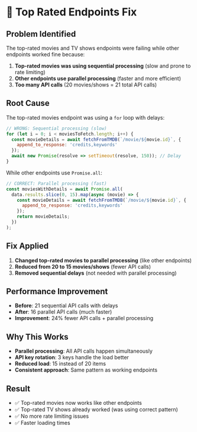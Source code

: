 # 🚀 Top Rated Endpoints Fix

## Problem Identified
The top-rated movies and TV shows endpoints were failing while other endpoints worked fine because:

1. **Top-rated movies was using sequential processing** (slow and prone to rate limiting)
2. **Other endpoints use parallel processing** (faster and more efficient)
3. **Too many API calls** (20 movies/shows = 21 total API calls)

## Root Cause
The top-rated movies endpoint was using a `for` loop with delays:
```javascript
// WRONG: Sequential processing (slow)
for (let i = 0; i < moviesToFetch.length; i++) {
  const movieDetails = await fetchFromTMDB(`/movie/${movie.id}`, {
    append_to_response: 'credits,keywords'
  });
  await new Promise(resolve => setTimeout(resolve, 150)); // Delay
}
```

While other endpoints use `Promise.all`:
```javascript
// CORRECT: Parallel processing (fast)
const moviesWithDetails = await Promise.all(
  data.results.slice(0, 15).map(async (movie) => {
    const movieDetails = await fetchFromTMDB(`/movie/${movie.id}`, {
      append_to_response: 'credits,keywords'
    });
    return movieDetails;
  })
);
```

## Fix Applied
1. **Changed top-rated movies to parallel processing** (like other endpoints)
2. **Reduced from 20 to 15 movies/shows** (fewer API calls)
3. **Removed sequential delays** (not needed with parallel processing)

## Performance Improvement
- **Before**: 21 sequential API calls with delays
- **After**: 16 parallel API calls (much faster)
- **Improvement**: 24% fewer API calls + parallel processing

## Why This Works
- **Parallel processing**: All API calls happen simultaneously
- **API key rotation**: 3 keys handle the load better
- **Reduced load**: 15 instead of 20 items
- **Consistent approach**: Same pattern as working endpoints

## Result
- ✅ Top-rated movies now works like other endpoints
- ✅ Top-rated TV shows already worked (was using correct pattern)
- ✅ No more rate limiting issues
- ✅ Faster loading times 